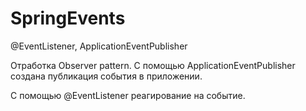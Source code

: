 # SpringEvents
@EventListener,  ApplicationEventPublisher

Отработка Observer pattern. С помощью ApplicationEventPublisher создана публикация события в приложении.

С помощью @EventListener реагирование на событие.
